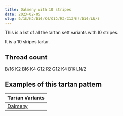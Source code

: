 ```yaml
---
title: Dalmeny with 10 stripes
date: 2023-02-05
slug: B/16/K2/B16/K4/G12/R2/G12/K4/B16/LN/2
---
```

This is a list of all the tartan sett variants with 10 stripes.

It is a 10 stripes tartan.


## Thread count
B/16 K2 B16 K4 G12 R2 G12 K4 B16 LN/2

## Examples of this tartan pattern

| Tartan Variants |
|---------------|
| [Dalmeny](/variants/b/16/k2/b16/k4/g12/r2/g12/k4/b16/ln/2-b304080-g008000-k000000-lne0e0e0-rc00000)||
